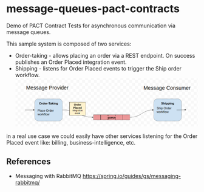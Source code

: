 # message-queues-pact-contracts
Demo of PACT Contract Tests for asynchronous communication via message queues.

This sample system is composed of two services:
- Order-taking - allows placing an order via a REST endpoint. On success publishes an Order Placed integration event.
- Shipping - listens for Order Placed events to trigger the Ship order workflow.
![Services async communication](cdc-messaging-demo-services.png)

in a real use case we could easily have other services listening for the Order Placed event like: billing, business-intelligence, etc.

## References
- Messaging with RabbitMQ
https://spring.io/guides/gs/messaging-rabbitmq/